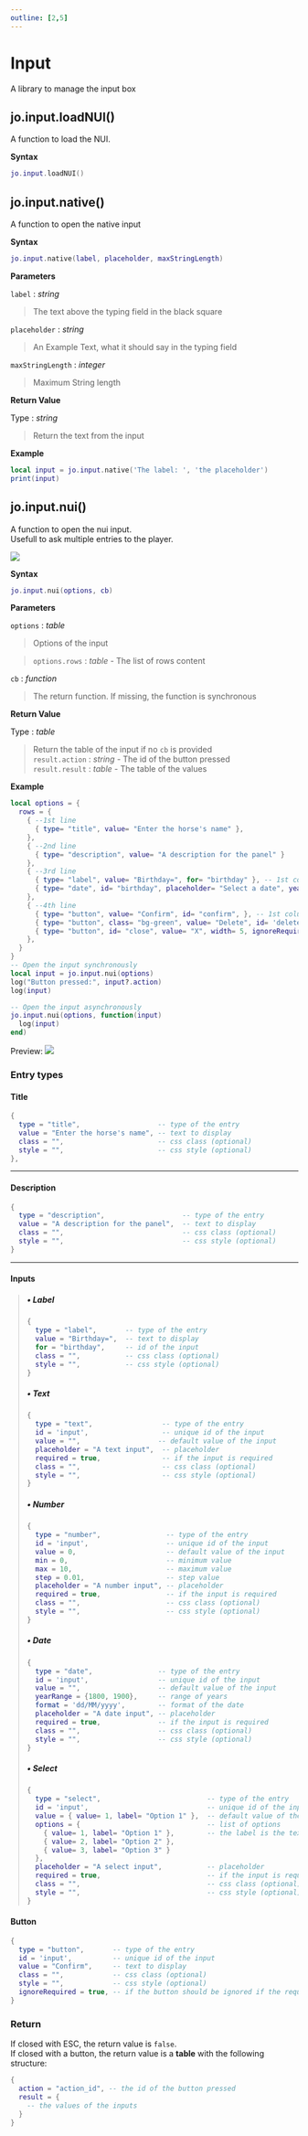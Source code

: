 ```yaml
---
outline: [2,5]
---
```

# Input <BadgeClient/>

A library to manage the input box

## jo.input.loadNUI()

A function to load the NUI.

**Syntax**

```lua
jo.input.loadNUI()
```

## jo.input.native()

A function to open the native input

**Syntax**

```lua
jo.input.native(label, placeholder, maxStringLength)
```

**Parameters**

`label` : _string_
> The text above the typing field in the black square
>

`placeholder` : _string_
> An Example Text, what it should say in the typing field
>

`maxStringLength` : _integer_ <BadgeOptional />
> Maximum String length
>

**Return Value**

Type : _string_

> Return the text from the input

**Example**
```lua
local input = jo.input.native('The label: ', 'the placeholder')
print(input)

```

## jo.input.nui()

A function to open the nui input.  
Usefull to ask multiple entries to the player.

<img src="/images/previews/input/nui.webp" class="data-zoomable preview" data-zoomable/>

**Syntax**

```lua
jo.input.nui(options, cb)
```

**Parameters**

`options` : _table_

> Options of the input
>

> `options.rows` : _table_ - The list of rows content
> 

`cb` : _function_ <BadgeOptional />
> The return function. If missing, the function is synchronous
>

**Return Value**

Type : _table_

> Return the table of the input if no `cb` is provided  
> `result.action` : _string_ - The id of the button pressed  
> `result.result` : _table_ - The table of the values  

**Example**
```lua
local options = {
  rows = {
    { --1st line
      { type= "title", value= "Enter the horse's name" },
    },
    { --2nd line
      { type= "description", value= "A description for the panel" }
    },
    { --3rd line
      { type= "label", value= "Birthday=", for= "birthday" }, -- 1st column
      { type= "date", id= "birthday", placeholder= "Select a date", yearRange= {1800, 1900}, value= '', format= 'dd/MM/yyyy', required= true } -- 2nd column
    },
    { --4th line
      { type= "button", value= "Confirm", id= "confirm", }, -- 1st column
      { type= "button", class= "bg-green", value= "Delete", id= 'delete', ignoreRequired= true }, -- 2nd column
      { type= "button", id= "close", value= "X", width= 5, ignoreRequired= true } -- 3rd column
    },
  }
}
-- Open the input synchronously
local input = jo.input.nui(options)
log("Button pressed:", input?.action)
log(input)

-- Open the input asynchronously
jo.input.nui(options, function(input)
  log(input)
end)
```
Preview:
<img src="/images/previews/input/nui-input.png" class="data-zoomable preview" data-zoomable/>

### Entry types

#### Title
```lua
{
  type = "title",                   -- type of the entry
  value = "Enter the horse's name", -- text to display
  class = "",                       -- css class (optional)
  style = "",                       -- css style (optional)
},
```
---
#### Description
```lua
{
  type = "description",                   -- type of the entry
  value = "A description for the panel",  -- text to display
  class = "",                             -- css class (optional)
  style = "",                             -- css style (optional)
}
```
---
#### Inputs
<span style="margin-left: 1em; margin-top: 1em; padding-left: 1em; display: block; border-left: 1px solid #ccc">

##### • Label
```lua
{
  type = "label",       -- type of the entry
  value = "Birthday=",  -- text to display
  for = "birthday",     -- id of the input
  class = "",           -- css class (optional)
  style = "",           -- css style (optional)
}
```

##### • Text
```lua
{
  type = "text",                 -- type of the entry
  id = 'input',                  -- unique id of the input
  value = "",                   -- default value of the input
  placeholder = "A text input",  -- placeholder
  required = true,               -- if the input is required
  class = "",                    -- css class (optional)
  style = "",                    -- css style (optional)
}
```
##### • Number
```lua
{
  type = "number",                -- type of the entry
  id = 'input',                   -- unique id of the input
  value = 0,                      -- default value of the input
  min = 0,                        -- minimum value
  max = 10,                       -- maximum value
  step = 0.01,                    -- step value
  placeholder = "A number input", -- placeholder
  required = true,                -- if the input is required
  class = "",                     -- css class (optional)
  style = "",                     -- css style (optional)
}
```
##### • Date
```lua
{
  type = "date",                -- type of the entry
  id = 'input',                 -- unique id of the input
  value = "",                   -- default value of the input
  yearRange = {1800, 1900},     -- range of years
  format = 'dd/MM/yyyy',        -- format of the date
  placeholder = "A date input", -- placeholder
  required = true,              -- if the input is required
  class = "",                   -- css class (optional)
  style = "",                   -- css style (optional)
}
```
##### • Select
```lua
{
  type = "select",                          -- type of the entry
  id = 'input',                             -- unique id of the input
  value = { value= 1, label= "Option 1" },  -- default value of the input
  options = {                               -- list of options
    { value= 1, label= "Option 1" },        -- the label is the text to display
    { value= 2, label= "Option 2" },
    { value= 3, label= "Option 3" }
  },
  placeholder = "A select input",           -- placeholder
  required = true,                          -- if the input is required
  class = "",                               -- css class (optional)
  style = "",                               -- css style (optional)
}
```
</span>

#### Button
```lua
{
  type = "button",       -- type of the entry
  id = 'input',          -- unique id of the input
  value = "Confirm",     -- text to display
  class = "",            -- css class (optional)
  style = "",            -- css style (optional)
  ignoreRequired = true, -- if the button should be ignored if the required inputs are not filled
}
```
### Return
If closed with ESC, the return value is `false`.  
If closed with a button, the return value is a **table** with the following structure:
```lua
{
  action = "action_id", -- the id of the button pressed
  result = {
    -- the values of the inputs
  }
}
```
